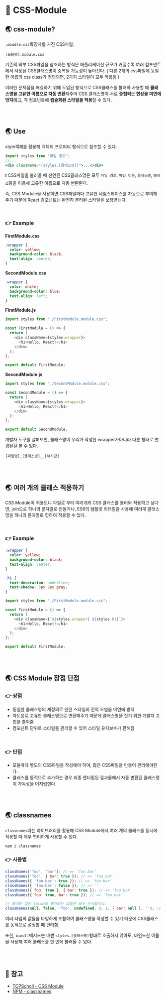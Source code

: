 # 🐳 CSS-Module

## 🌏 css-module?

`.moudle.css`확장자를 가진 CSS파일.

```text
[모듈명].module.css
```

기존의 외부 CSS파일을 참조하는 방식은 애플리케이션 규모가 커질수록 여러 컴포넌트에서 사용된 CSS클래스명이 중복될 가능성이 높아진다. ( 다른 2개의 css파일에 동일한 이름의 css class가 정의되면, 2가지 스타일이 모두 적용됨 )

이러한 문제점을 해결하기 위해 도입된 방식으로 CSS클래스를 불러와 사용할 때 **클래스명을 고유한 이름으로 자동 변환**해주어 CSS 클래스명이 서로 **중첩되는 현상을 미연에 방지**해고, 각 컴포넌트에 **캡슐화된 스타일을 적용**할 수 있다.

<br/><br/>

## 🌏 Use

style객체를 활용해 객체의 프로퍼티 형식으로 참조할 수 있다.

```jsx
import styles from "파일 경로";
//...
<div className="{styles.[클래스명]}">...</div>
```

❗ CSS파일을 불러올 때 선언된 CSS클래스명은 모두 `파일 경로`, `파일 이름`, `클래스명`, `해쉬값`등을 이용해 고유한 이름으로 자동 변환된다.

즉, CSS Module을 사용하면 CSS파일마다 고유한 네임스페이스를 자동으로 부여해 주기 때문에 React 컴포넌트는 완전히 분리된 스타일을 보장받는다.

<br/>

### 👉 Example

**FirstModule.css**

```css
.wrapper {
  color: yellow;
  background-color: black;
  text-align: center;
}
```

**SecondModule.css**

```css
.wrapper {
  color: white;
  background-color: blue;
  text-align: left;
}
```

**FirstModule.js**

```js
import styles from "./FirstModule.module.css";

const FirstModule = () => {
  return (
    <div className={styles.wrapper}>
      <h1>Hello, React!</h1>
    </div>
  );
};

export default FirstModule;
```

**SecondModule.js**

```js
import styles from "./SecondModule.module.css";

const SecondModule = () => {
  return (
    <div className={styles.wrapper}>
      <h1>Hello, React!</h1>
    </div>
  );
};

export default SecondModule;
```

개발자 도구를 살펴보면, 클래스명이 우리가 작성한 wrapper가아니라 다른 형태로 변경된걸 볼 수 있다.

```text
[파일명]_[클래스명]__[해시값]
```

<br/><br/>

## 🌏 여러 개의 클래스 적용하기

CSS Module이 적용도니 파일로 부터 여러개의 CSS 클래스를 불러와 적용하고 싶다면, join으로 하나의 문자열로 만들거나, ES6의 템플릿 리터럴을 사용해 여러개 클래스명을 하나의 문자열로 합하여 적용할 수 있다.

<br/>

### 👉 Example

```css
.wrapper {
  color: yellow;
  background-color: black;
  text-align: center;
}

.h1 {
  text-decoration: underline;
  text-shadow: 5px 2px gray;
}
```

```js
import styles from "./FirstModule.module.css";

const FirstModule = () => {
  return (
    <div className={`${styles.wrapper} ${styles.h1}`}>
      <h1>Hello, React!</h1>
    </div>
  );
};

export default FirstModule;
```

<br/><br/>

## 🌏 CSS Module 장점 단점

### 👉 장점

* 동일한 클래스명의 재정의로 인한 스타일의 전역 오염을 미연에 방지
* 자도응로 고유한 클래스명으로 변환해주기 때문에 클래스명을 짓기 위한 개발자 고민을 줄여줌
* 컴포넌트 단위로 스타일을 관리할 수 있어 스타일 유지보수가 편해짐

<br/>

### 👉 단점

* 모듈마다 별도의 CSS파일을 작성해야 하여, 많은 CSS파일을 만들어 관리해야한다.
* 클래스를 동적으로 추가하는 경우 최종 렌더링된 결과물에서 자동 변환된 클래스명이 가독성을 어지럽힌다.

<br/><br/>

## 🌏 classnames

`classnames`라는 라이브러리를 활용해 CSS Module에서 여러 개의 클래스를 동시에 적용할 때 매우 편리하게 사용할 수 있다.

```shell
npm i classnames
```

### 👉 사용법

```js
classNames('foo', 'bar'); // => 'foo bar'
classNames('foo', { bar: true }); // => 'foo bar'
classNames({ 'foo-bar': true }); // => 'foo-bar'
classNames({ 'foo-bar': false }); // => ''
classNames({ foo: true }, { bar: true }); // => 'foo bar'
classNames({ foo: true, bar: true }); // => 'foo bar'

// 불리언 값인 false로 평가되는 값들은 모두 무시됩니다.
classNames(null, false, 'foo', undefined, 0, 1, { bar: null }, ''); // => 'foo 1'
```

여러 타입의 값들을 다양하게 조합하여 클래스명을 작성할 수 있기 때문에 CSS클래스를 동적으로 설정할 때 편리함.

또한, `bind()`메서드는 매번 `styles.[클래스명]`형태로 호출하지 않아도, 바인드한 이름을 사용해 여러 클래스를 한 번에 불러올 수 있다.

<br/><br/>

## 📘 참고

* [TCPScholl - CSS Module](https://www.tcpschool.com/react/react_styling_cssmodule)
* [NPM - classnames](https://www.npmjs.com/package/classnames)